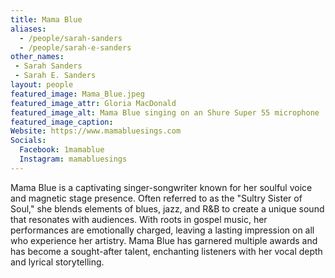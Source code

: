 ```yaml
---
title: Mama Blue
aliases: 
  - /people/sarah-sanders
  - /people/sarah-e-sanders
other_names: 
 - Sarah Sanders
 - Sarah E. Sanders
layout: people
featured_image: Mama_Blue.jpeg
featured_image_attr: Gloria MacDonald
featured_image_alt: Mama Blue singing on an Shure Super 55 microphone
featured_image_caption: 
Website: https://www.mamabluesings.com
Socials:
  Facebook: 1mamablue
  Instagram: mamabluesings
---
```

Mama Blue is a captivating singer-songwriter known for her soulful voice and magnetic stage presence. Often referred to as the "Sultry Sister of Soul," she blends elements of blues, jazz, and R&B to create a unique sound that resonates with audiences. With roots in gospel music, her performances are emotionally charged, leaving a lasting impression on all who experience her artistry. Mama Blue has garnered multiple awards and has become a sought-after talent, enchanting listeners with her vocal depth and lyrical storytelling.